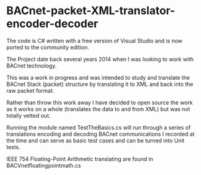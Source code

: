 # BACnet-packet-XML-translator-encoder-decoder

The code is C# written with a free version of Visual Studio and is now ported to the community edition.

The Project date back several years 2014 when I was looking to work with BACnet technology.

This was a work in progress and was intended to study and translate the BACnet Stack (packet) structure by translating it to XML and back into the raw packet format.

Rather than throw this work away I have decided to open source the work as it works on a whole (translates the data to and from XML) but was not totally vetted out. 

Running the module named TestTheBasics.cs will run through a series of translations encoding and decoding BACnet communications I recorded at the time and can serve as basic test cases and can be turned into Unit tests.

IEEE 754 Floating-Point Arithmetic translating are found in BACVnetfloatingpointmath.cs
